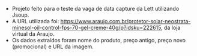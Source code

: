 - Projeto feito para o teste da vaga de data capture da Lett utilizando Jsoup. 
- A URL utilizada foi: https://www.araujo.com.br/protetor-solar-neostrata-minesol-oil-control-fps-70-gel-creme-40g/p?idsku=222615, da loja virtual da Araujo.
- Os dados extraídos foram nome do produto, preço antigo, preço novo (promocional) e URL da imagem.
